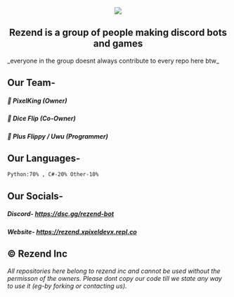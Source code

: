 <center> <img src = "https://capsule-render.vercel.app/api?type=waving&color=gradient&height=210&section=header&text=Rezend&fontSize=65&fontAlignY=35&animation=twinkling&fontColor=gradient&desc=Discord Bot Community&descSize=200)"></img> </center>

<h2><center>Rezend is a group of people making discord bots and games</center></h2>
_everyone in the group doesnt always contribute to every repo here btw_

## Our Team-
##### 🔹 PixelKing (Owner)
##### 🔹 Dice Flip (Co-Owner)
##### 🔹 Plus Flippy / Uwu (Programmer) 

## Our Languages-
`Python:70% , C#-20% Other-10%`
## Our Socials-
##### Discord- https://dsc.gg/rezend-bot
##### Website- https://rezend.xpixeldevx.repl.co

## © Rezend Inc
_All repositories here belong to rezend inc and cannot be used without the permisson of the owners._
_Please dont copy our code till we state any way to use it (eg-by forking or contacting us)._



